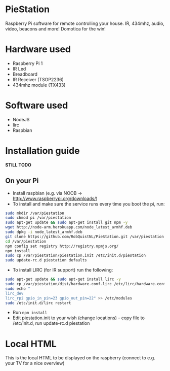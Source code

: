 # PieStation
Raspberry Pi software for remote controlling your house. IR, 434mhz, audio, video, beacons and more! Domotica for the win!

# Hardware used
- Raspberry Pi 1
- IR Led
- Breadboard
- IR Receiver (TSOP2236)
- 434mhz module (TX433)

# Software used
- NodeJS
- lirc
- Raspbian

# Installation guide

**STILL TODO**

## On your Pi
- Install raspbian (e.g. via NOOB -> http://www.raspberrypi.org/downloads/)
- To install and make sure the service runs every time you boot the pi, run:
```bash
sudo mkdir /var/piestation
sudo chmod pi /var/piestation
sudo apt-get update && sudo apt-get install git npm -y
wget http://node-arm.herokuapp.com/node_latest_armhf.deb
sudo dpkg -i node_latest_armhf.deb
git clone https://github.com/RobQuistNL/PieStation.git /var/piestation
cd /var/piestation
npm config set registry http://registry.npmjs.org/
npm install
sudo cp /var/piestation/piestation.init /etc/init.d/piestation
sudo update-rc.d piestation defaults
```

- To install LIRC (for IR support) run the following:
```bash
sudo apt-get update && sudo apt-get install lirc -y
sudo cp /var/piestation/dist/hardware.conf.lirc /etc/lirc/hardware.conf
sudo echo "
lirc_dev
lirc_rpi gpio_in_pin=23 gpio_out_pin=22" >> /etc/modules
sudo /etc/init.d/lirc restart
```


- Run ``npm install``
- Edit piestation.init to your wish (change locations) - copy file to /etc/init.d, run update-rc.d piestation

# Local HTML
This is the local HTML to be displayed on the raspberry (connect to e.g. your TV for a nice overview)